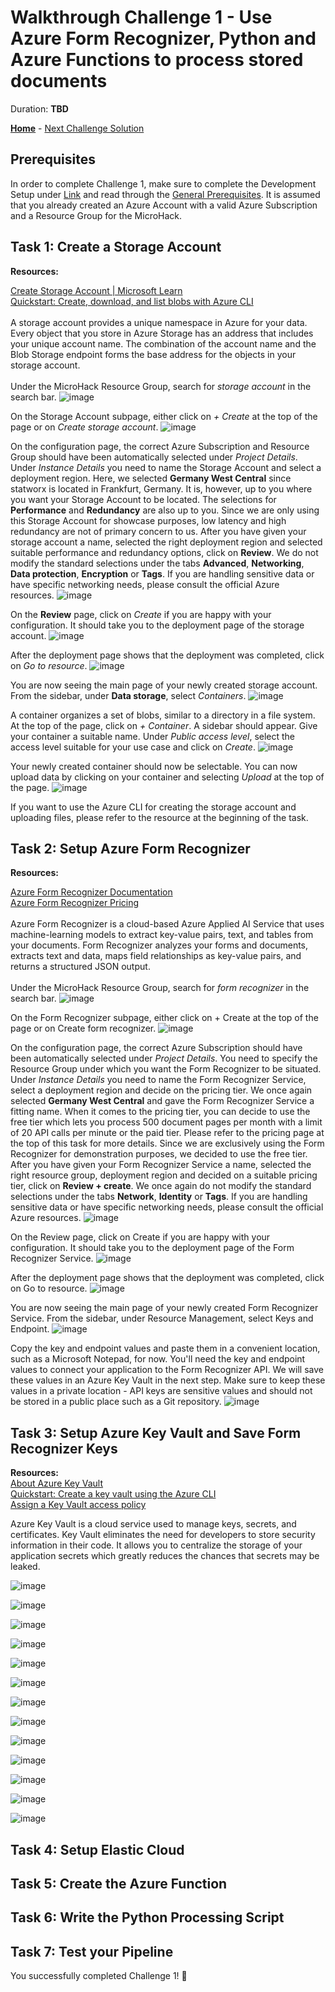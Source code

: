 # Walkthrough Challenge 1 -  Use Azure Form Recognizer, Python and Azure Functions to process stored documents

Duration: **TBD**

**[Home](../../Readme.md)** - [Next Challenge Solution](../challenges/challenge-2/solution.md)

## Prerequisites

In order to complete Challenge 1, make sure to complete the Development Setup under [Link](../../Readme.md) and read through the [General Prerequisites](../../Readme.md#prerequisites). It is assumed that you already created an Azure Account with a valid Azure Subscription and a Resource Group for the MicroHack.

## Task 1: Create a Storage Account

**Resources:**

[Create Storage Account | Microsoft Learn](https://learn.microsoft.com/en-us/azure/storage/common/storage-account-create?tabs=azure-portal)\
[Quickstart: Create, download, and list blobs with Azure CLI](https://learn.microsoft.com/en-us/azure/storage/blobs/storage-quickstart-blobs-cli)\
\
A storage account provides a unique namespace in Azure for your data. Every object that you store in Azure Storage has an address that includes your unique account name. The combination of the account name and the Blob Storage endpoint forms the base address for the objects in your storage account.\
\
Under the MicroHack Resource Group, search for *storage account* in the search bar.
![image](./images/storage_account_0.png)

On the Storage Account subpage, either click on *+ Create* at the top of the page or on *Create storage account*.
![image](./images/storage_account_1.png)

On the configuration page, the correct Azure Subscription and Resource Group should have been automatically selected under *Project Details*. Under *Instance Details* you need to name the Storage Account and select a deployment region. Here, we selected **Germany West Central** since statworx is located in Frankfurt, Germany. It is, however, up to you where you want your Storage Account to be located. The selections for **Performance** and **Redundancy** are also up to you. Since we are only using this Storage Account for showcase purposes, low latency and high redundancy are not of primary concern to us. After you have given your storage account a name, selected the right deployment region and selected suitable performance and redundancy options, click on **Review**. We do not modify the standard selections under the tabs **Advanced**, **Networking**, **Data protection**, **Encryption** or **Tags**. If you are handling sensitive data or have specific networking needs, please consult the official Azure resources.
![image](./images/storage_account_2.png)

On the **Review** page, click on *Create* if you are happy with your configuration. It should take you to the deployment page of the storage account.
![image](./images/storage_account_3.png)

After the deployment page shows that the deployment was completed, click on *Go to resource*.
![image](./images/storage_account_4.png)

You are now seeing the main page of your newly created storage account. From the sidebar, under **Data storage**, select *Containers*.
![image](./images/storage_account_5.png)

A container organizes a set of blobs, similar to a directory in a file system. At the top of the page, click on *+ Container*. A sidebar should appear. Give your container a suitable name. Under *Public access level*, select the access level suitable for your use case and click on *Create*.
![image](./images/storage_account_6.png)

Your newly created container should now be selectable. You can now upload data by clicking on your container and selecting *Upload* at the top of the page.
![image](./images/storage_account_7.png)

If you want to use the Azure CLI for creating the storage account and uploading files, please refer to the resource at the beginning of the task.

## Task 2: Setup Azure Form Recognizer

**Resources:**

[Azure Form Recognizer Documentation](https://learn.microsoft.com/en-us/azure/applied-ai-services/form-recognizer/?view=form-recog-3.0.0)\
[Azure Form Recognizer Pricing](https://azure.microsoft.com/en-us/pricing/details/form-recognizer/#pricing)\
\
Azure Form Recognizer is a cloud-based Azure Applied AI Service that uses machine-learning models to extract key-value pairs, text, and tables from your documents. Form Recognizer analyzes your forms and documents, extracts text and data, maps field relationships as key-value pairs, and returns a structured JSON output.\
\
Under the MicroHack Resource Group, search for *form recognizer* in the search bar.
![image](./images/form_recognizer_0.png)

On the Form Recognizer subpage, either click on + Create at the top of the page or on Create form recognizer.
![image](./images/form_recognizer_1.png)

On the configuration page, the correct Azure Subscription should have been automatically selected under *Project Details*. You need to specify the Resource Group under which you want the Form Recognizer to be situated. Under *Instance Details* you need to name the Form Recognizer Service, select a deployment region and decide on the pricing tier. We once again selected **Germany West Central** and gave the Form Recognizer Service a fitting name. When it comes to the pricing tier, you can decide to use the free tier which lets you process 500 document pages per month with a limit of 20 API calls per minute or the paid tier. Please refer to the pricing page at the top of this task for more details. Since we are exclusively using the Form Recognizer for demonstration purposes, we decided to use the free tier.
After you have given your Form Recognizer Service a name, selected the right resource group, deployment region and decided on a suitable pricing tier, click on **Review + create**. We once again do not modify the standard selections under the tabs **Network**, **Identity** or **Tags**. If you are handling sensitive data or have specific networking needs, please consult the official Azure resources.
![image](./images/form_recognizer_2.png)

On the Review page, click on Create if you are happy with your configuration. It should take you to the deployment page of the Form Recognizer Service.
![image](./images/form_recognizer_3.png)

After the deployment page shows that the deployment was completed, click on Go to resource.
![image](./images/form_recognizer_4.png)

You are now seeing the main page of your newly created Form Recognizer Service. From the sidebar, under Resource Management, select Keys and Endpoint.
![image](./images/form_recognizer_5.png)

Copy the key and endpoint values and paste them in a convenient location, such as a Microsoft Notepad, for now. You'll need the key and endpoint values to connect your application to the Form Recognizer API. We will save these values in an Azure Key Vault in the next step. Make sure to keep these values in a private location - API keys are sensitive values and should not be stored in a public place such as a Git repository.
![image](./images/form_recognizer_6.png)

## Task 3: Setup Azure Key Vault and Save Form Recognizer Keys

**Resources:** \
[About Azure Key Vault](https://learn.microsoft.com/en-us/azure/key-vault/general/overview)\
[Quickstart: Create a key vault using the Azure CLI](https://learn.microsoft.com/en-us/azure/key-vault/general/quick-create-cli)\
[Assign a Key Vault access policy](https://learn.microsoft.com/en-us/azure/key-vault/general/assign-access-policy?tabs=azure-portal)

Azure Key Vault is a cloud service used to manage keys, secrets, and certificates. Key Vault eliminates the need for developers to store security information in their code. It allows you to centralize the storage of your application secrets which greatly reduces the chances that secrets may be leaked.

![image](images/key_vault_0.png)

![image](images/key_vault_1.png)

![image](images/key_vault_2.png)

![image](images/key_vault_3.png)

![image](images/key_vault_4.png)

![image](images/key_vault_5.png)

![image](images/key_vault_6.png)

![image](images/key_vault_7.png)

![image](images/key_vault_5.png)

![image](images/key_vault_8.png)

![image](images/key_vault_9.png)

![image](images/key_vault_10.png)

![image](images/key_vault_11.png)

## Task 4: Setup Elastic Cloud

## Task 5: Create the Azure Function

## Task 6: Write the Python Processing Script

## Task 7: Test your Pipeline

You successfully completed Challenge 1! 🚀
